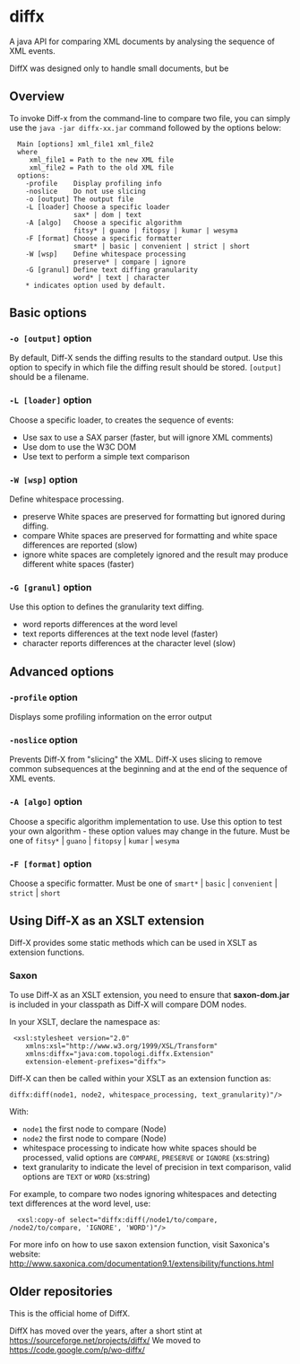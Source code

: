 # diffx

A java API for comparing XML documents by analysing the sequence of XML events.

DiffX was designed only to handle small documents, but be

## Overview

To invoke Diff-x from the command-line to compare two file, you can simply use the `java -jar diffx-xx.jar` command 
followed by the options below:
```
  Main [options] xml_file1 xml_file2
  where
     xml_file1 = Path to the new XML file
     xml_file2 = Path to the old XML file
  options:
    -profile    Display profiling info
    -noslice    Do not use slicing
    -o [output] The output file
    -L [loader] Choose a specific loader
                sax* | dom | text
    -A [algo]   Choose a specific algorithm
                fitsy* | guano | fitopsy | kumar | wesyma
    -F [format] Choose a specific formatter
                smart* | basic | convenient | strict | short
    -W [wsp]    Define whitespace processing
                preserve* | compare | ignore
    -G [granul] Define text diffing granularity
                word* | text | character
    * indicates option used by default.
```

## Basic options

### `-o [output]` option

By default, Diff-X sends the diffing results to the standard output. 
Use this option to specify in which file the diffing result should be stored. `[output]` should be a filename.

### `-L [loader]` option

Choose a specific loader, to creates the sequence of events:

 * Use sax to use a SAX parser (faster, but will ignore XML comments)
 * Use dom to use the W3C DOM
 * Use text to perform a simple text comparison

### `-W [wsp]` option

Define whitespace processing.

 * preserve White spaces are preserved for formatting but ignored during diffing.
 * compare White spaces are preserved for formatting and white space differences are reported (slow)
 * ignore white spaces are completely ignored and the result may produce different white spaces (faster)

### `-G [granul]` option

Use this option to defines the granularity text diffing.

 * word reports differences at the word level
 * text reports differences at the text node level (faster)
 * character reports differences at the character level (slow)

## Advanced options

### `-profile` option

Displays some profiling information on the error output

### `-noslice` option

Prevents Diff-X from "slicing" the XML. Diff-X uses slicing to remove common subsequences at the beginning and at the end of the sequence of XML events.

### `-A [algo]` option

Choose a specific algorithm implementation to use. 
Use this option to test your own algorithm - these option values may change in the future. Must be one of `fitsy*` | `guano` | `fitopsy` | `kumar` | `wesyma`

### `-F [format]` option
Choose a specific formatter. Must be one of `smart*` | `basic` | `convenient` | `strict` | `short`

## Using Diff-X as an XSLT extension

Diff-X provides some static methods which can be used in XSLT as extension functions.

### Saxon

To use Diff-X as an XSLT extension, you need to ensure that **saxon-dom.jar** is included in your classpath as 
Diff-X will compare DOM nodes.

In your XSLT, declare the namespace as:

```
 <xsl:stylesheet version="2.0" 
    xmlns:xsl="http://www.w3.org/1999/XSL/Transform"
    xmlns:diffx="java:com.topologi.diffx.Extension"
    extension-element-prefixes="diffx">
```

Diff-X can then be called within your XSLT as an extension function as:

```
diffx:diff(node1, node2, whitespace_processing, text_granularity)"/>
```

With:
 * `node1` the first node to compare (Node)
 * `node2` the first node to compare (Node)
 * whitespace processing to indicate how white spaces should be processed, valid options are `COMPARE`, `PRESERVE` or `IGNORE` (xs:string)
 * text granularity to indicate the level of precision in text comparison, valid options are `TEXT` or `WORD` (xs:string)

For example, to compare two nodes ignoring whitespaces and detecting text differences at the word level, use:

```
  <xsl:copy-of select="diffx:diff(/node1/to/compare, /node2/to/compare, 'IGNORE', 'WORD')"/>
```

For more info on how to use saxon extension function, visit Saxonica's website: 
http://www.saxonica.com/documentation9.1/extensibility/functions.html


## Older repositories

This is the official home of DiffX.

DiffX has moved over the years, after a short stint at https://sourceforge.net/projects/diffx/
We moved to https://code.google.com/p/wo-diffx/
